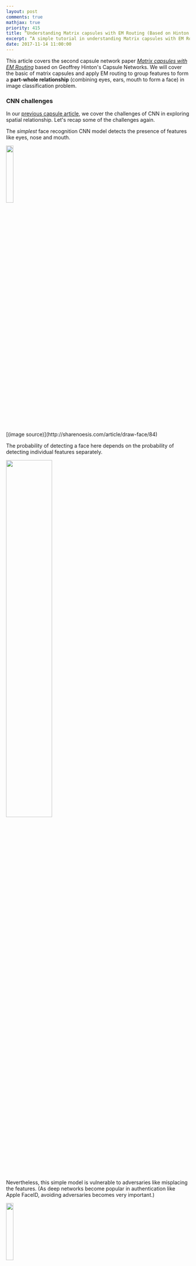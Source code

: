 ```yaml
---
layout: post
comments: true
mathjax: true
priority: 415
title: “Understanding Matrix capsules with EM Routing (Based on Hinton's Capsule Networks)”
excerpt: “A simple tutorial in understanding Matrix capsules with EM Routing in Capsule Networks”
date: 2017-11-14 11:00:00
---
```


This article covers the second capsule network paper [_Matrix capsules with EM Routing_](https://openreview.net/pdf?id=HJWLfGWRb) based on Geoffrey Hinton's Capsule Networks. We will cover the basic of matrix capsules and apply EM routing to group features to form a **part-whole relationship** (combining eyes, ears, mouth to form a face) in image classification problem.

### CNN challenges

In our [previous capsule article](https://jhui.github.io/2017/11/03/Dynamic-Routing-Between-Capsules/), we cover the challenges of CNN in exploring spatial relationship. Let's recap some of the challenges again.

The _simplest_ face recognition CNN model detects the presence of features like eyes, nose and mouth.

<div class="imgcap">
<img src="/assets/capsule/sface.jpg" style="border:none;width:20%;">
</div>
[(image source)](http://sharenoesis.com/article/draw-face/84)

The probability of detecting a face here depends on the probability of detecting individual features separately.

<div class="imgcap">
<img src="/assets/capsule/face3.jpg" style="border:none;width:50%;">
</div>

Nevertheless, this simple model is vulnerable to adversaries like misplacing the features. (As deep networks become popular in authentication like Apple FaceID, avoiding adversaries becomes very important.)

<div class="imgcap">
<img src="/assets/capsule/sface2.jpg" style="border:none;width:20%;">
</div>

Another shortcoming of CNN is handling different viewpoints. 

<div class="imgcap">
<img src="/assets/capsule/sface3.jpg" style="border:none;width:60%;">
</div>

To identify the three different viewpoints above as a face, a CNN model may build neurons in learning different feature orientations. 

<div class="imgcap">
<img src="/assets/capsule/cnn1.jpg" style="border:none;">
</div>

Nevertheless this tends to memorize the dataset rather than generalize a solution. It requires extensive training datapoints to have reasonable coverage of different variant combinations. MNist dataset contains 55,000 training data. i.e. 5,500 samples per digits. However, it is unlikely that children need to read this large amount of samples to learn digits. Our existing deep learning models including CNN seem inefficient in utilizing datapoints.



### Matrix capsule

In matrix capsule, we do not want to detect features in combinations with the viewpoint variants (spatial orientation). Instead, we want to detecting a face as simple as below regardless of the viewpoint variants.

<div class="imgcap">
<img src="/assets/capsule/c1.jpg" style="border:none;width:50%;">
</div>

A neuron in deep learning captures the likeliness of a feature. In a matrix capsule, it also captures a 4x4 pose matrix. 

<div class="imgcap">
<img src="/assets/capsule/capp.png" style="border:none;width:40%;">
</div>
(Source from the Matrix capsules with EM routing)

### Gaussian mixture model & Expectation Maximization (EM)

We will take a short break to understand EM. A Gaussian mixture model clusters datapoints into a mixture of Gaussian distributions.

<div class="imgcap">
<img src="/assets/capsule/em.gif" style="border:none;width:40%">
</div>

(Image source wikipedia)

For a Gaussian mixture model with two clusters, we start with a random initialization of clusters $$ G_1 = (\mu_1, \sigma^2_1) $$ and $$ G_2 = (\mu_2, \sigma^2_2) $$. Expectation Maximization (EM) algorithm tries to fit the training datapoints into $$G_1$$ and $$G_2$$ and then re-compute $$\mu$$ and $$ \sigma$$ for $$G_1$$ and $$G_2$$ based on Gaussian distribution. The iteration continues until the solution converged such that the probability of seeing all datapoints is maximized with $$G_1$$ and $$G_2$$ distribution.

The probability of $$x$$ given the cluster $$G_1$$ is:

$$
\begin{split}
P(x \vert G_1 ) & = \frac{1}{\sigma_1\sqrt{2\pi}}e^{-(x - \mu_1)^{2}/2\sigma_1^{2} } \\
\end{split}
$$

At each iteration, we start with 2 Gaussian distributions which we later re-calculate its $$\mu$$ and $$\sigma$$ based on the datapoints.
<div class="imgcap">
<img src="/assets/ml/GM1.png" style="border:none;width:60%">
</div>

Eventually, we will converge to two Gaussian distributions that maximize the likelihood of the datapoints.
<div class="imgcap">
<img src="/assets/ml/GM2.png" style="border:none;width:60%">
</div>

### Using EM for Routing-By-Agreement

A higher level feature (a face) is detected by looking for agreement between votes from the capsules one layer below. A **vote** $$v$$ is computed by multipling the pose matrix of capsule $$i$$ with a **viewpoint invariant transformation** $$W_{ic}$$ (from capsule $$i$$ to capsule $$c$$ above). The probability that a capsule is assigned to capsule $$c$$ (as a part-whole relationship) is based on the proximity of the vote coming from that capsule to the votes coming from other capsules that are assigned to capsule $$c$$. 
   
$$W_{ic}$$ is learned discriminatively (through cost function and backpropagation). This linear transformation likely maps related features closer together while pull un-related features further away. Conceptually, capsules corresponding to votes with close proximity are grouped (clustered) together to be represented by capsule $$c$$.

<div class="imgcap">
<img src="/assets/capsule/adv2.jpg" style="border:none;width:70%">
</div>

> EM  routing is a Routing-By-Agreement because it groups capsules together that make similar votes.

In theory, it can explore the spatial ordering of features.  For example, it tranforms related features closer while maintains relative spatial information. But for the adversary images below, the transformation may actually pull the mouth away and therefore will not be grouped as part of the face.

<div class="imgcap">
<img src="/assets/capsule/adv.jpg" style="border:none;width:60%">
</div>

Even a viewpoint may change, the pose matrices for the eye, mouth and ears will change in a co-ordinate way such that the agreement between votes from different parts remains the same. EM locates cluster and have the benefit of grouping related features regardless of the viewpoint variant. (regardless of looking at a face from the front or slightly from the side) With EM routing, we should detect a face easier without over extensive training data with different viewpoints.

<div class="imgcap">
<img src="/assets/capsule/face21.jpg" style="border:none;width:40%">
</div>

> New capsules and routing algorithm will hopefully build higher level structures much easier and much effectively with less training data.

#### Capsule assignment

EM Routing determines how capsules are activated by capsules in the layer below. For example, the high activation in the eye, nose and mouth capsule should trigger the activation of the face capsule. The **assignment probabilities** $$r_i$$ measures how much capsule $$i$$ is related with capsule $$c$$. For example, to eliminate the influence of the hand capsule on the face capsule, the assignment probability between the face and the hand is zero.

<div class="imgcap">
<img src="/assets/capsule/c2.jpg" style="border:none;width:80%">
</div>

The value of $$r_i$$ is calculated iteratively using the EM routing discussed below. (Note: we try to match the index scheme here with the one used in the technical paper even sometimes it looks confusing.)

### Calculate capsule activation

Let $$ v_{ih} $$ be the value on dimension h of the vote from capsule $$i$$ to capsule $$c$$. $$ v_{ih} $$ is the product of the pose matrix for capsule $$i$$ and the transformation matrix $$W_{ic}$$. The capsule $$c$$ is modeled by a Gaussian ($$\mu_h$$ and $$\sigma_h$$ for the dimension h). The probability distribution for $$ v_{ih} $$ is (follow a Gaussian distribution):

$$
\begin{split}
P_{ih} & = \frac{1}{\sqrt{2 \pi \sigma^2_h}} \exp{(- \frac{(v_{ih}-\mu_h)^2}{2 \sigma^2_h})} \\
\ln(P_{ih}) &= - \frac{(v_{ih}-\mu_h)^2}{2 \sigma^2_h} - \ln(\sigma_h) - \frac{\ln(2 \pi)}{2} \\
\end{split}
$$

Hence, $$\ln(P_{ih})$$ is the negative likelihood of whether capsule $$i$$ should activate capsule $$c$$. 

$$
\begin{split}
cost_h &= \sum_i - r_i \ln(P_{ih}) \\
&= \frac{\sum_i r_i \sigma^2_h}{2 \sigma^2_h} + (\ln(\sigma_h) + \frac{\ln(2 \pi)}{2}) \sum_i r_i \\
&= (\ln(\sigma_h) + k) \sum_i r_i  \quad \text{which k is a constant}
\end{split}
$$

$$cost_h$$ calculates the cost of having the lower layer capsules being part of capsule $$c$$. Since capsules are not equally related to capsule $$c$$, we pro-rated the cost with the **assignment probabilities** $$r_i$$. If $$cost_h$$ is low, we are more likely to activate the face capsule.

The activation of the capsule $$c$$ is calculated by

$$
a_c = sigmoid(\lambda(b - \sum_h cost_h))
$$

which $$-b$$ represents the cost of describing the mean of capsule c and λ is an inverse temperature
parameter. $$b$$ will be learned discriminatively using backpropagation and we set a fixed schedule for λ which is a hyper-parameter.

Here is the algorithm in computing the capsule activation of the next level as well as the mean of the upper level capsule.

<div class="imgcap">
<img src="/assets/capsule/al1.png" style="border:none;width:40%">
</div>

We start with the activation $$\alpha$$ for capsules in level L and the vote $$v$$ computed for level l+1 from level l. We initially set the assignment probability to be uniformly distributed. We call M-step to compute the $$\mu$$, $$\sigma$$ and the activation for the capsules in layer L+1. Then we call E-step to recompute the assignment probabilities $$r_i$$ based on how well the prediction match with other capsules. We re-iterate the process $$t$$ (default 3) times to finalize the activation and $$\mu$$ for the capsules in level L+1.

In M-step, we calculate $$\mu$$ and $$\sigma$$ based on the activation, votes $$v$$ and the assignment probability for lower layer capsules. Then we compute the new activation for the capsule. $$ \beta_{\nu} $$ and $$ \beta_{\alpha}$$ is trained discriminatively. However, the paper is not clear on what are the input parameters in learning those values.

<div class="imgcap">
<img src="/assets/capsule/al2.png" style="border:none;width:80%">
</div>

In E-step, we re-calculate the probability based on the new $$\mu$$ and $$\sigma$$ and re-calculate the assignment probability. The assignment is increased if the vote is close to the $$\mu$$ of the new cluster.

<div class="imgcap">
<img src="/assets/capsule/al3.png" style="border:none;width:80%">
</div>

### Capsule Network

The architect of using Matrix capsule:

<div class="imgcap">
<img src="/assets/capsule/cape.png" style="border:none;width:80%">
</div>

ReLU Conv1 is a regular convolution layer with a 5x5 filter and a stride of 2 outputting 32 channels ($$A=32$$ feature maps) using ReLU activation.

We apply a 1x1 filter to transform the 32 channels into 32 ($$B=32$$) primary capsules which contain a 4x4 pose matrix and 1 scalar for the activation. Therefore it takes $$ A \times B \times (4 \times 4 + 1) $$ 1x1 filters.

It then follows by a convolution capsule layer ConvCaps1 with a 3x3 filters ($$K=3$$) and a stride of 2. ConvCaps1 is very similar to a regular convolution layer with the exception that it takes capsules as input and output capsules. ConvCaps2 is similar to ConvCaps1 except that ConvCaps2 has a stride of 1. ConvCaps2 connects to the Class Capsules which have one capsule per class. (5 classes $$E=5$$) 

In CNN, a filter is shared in generate each filter map. So it detects a specific feature regardless of the location in the image. In Class Capsules, the transformation matrix is shared in extracting the same capsule feature. (e.g. face) It also adds the scaled x, y coordinate of the center of the receptive field of each capsule to the first two elements of the vote. This is called **Coordinate Addition**. This helps the transformations to produce those two elements that represent the position of the feature relative to the center of the capsule’s receptive field.



